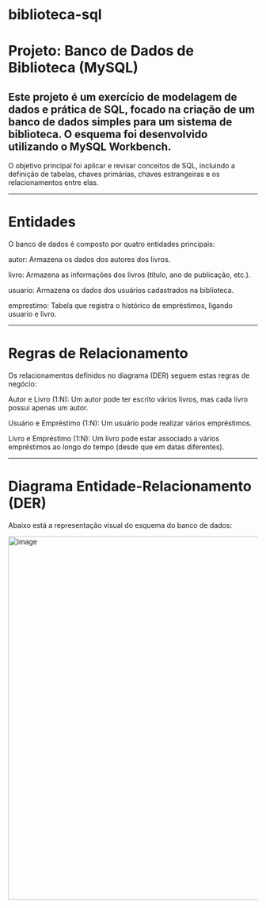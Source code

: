 # biblioteca-sql
# Projeto: Banco de Dados de Biblioteca (MySQL)
## Este projeto é um exercício de modelagem de dados e prática de SQL, focado na criação de um banco de dados simples para um sistema de biblioteca. O esquema foi desenvolvido utilizando o MySQL Workbench.

O objetivo principal foi aplicar e revisar conceitos de SQL, incluindo a definição de tabelas, chaves primárias, chaves estrangeiras e os relacionamentos entre elas.

---

# Entidades

O banco de dados é composto por quatro entidades principais:

autor: Armazena os dados dos autores dos livros.

livro: Armazena as informações dos livros (título, ano de publicação, etc.).

usuario: Armazena os dados dos usuários cadastrados na biblioteca.

emprestimo: Tabela que registra o histórico de empréstimos, ligando usuario e livro.

---

# Regras de Relacionamento

Os relacionamentos definidos no diagrama (DER) seguem estas regras de negócio:

Autor e Livro (1:N): Um autor pode ter escrito vários livros, mas cada livro possui apenas um autor.

Usuário e Empréstimo (1:N): Um usuário pode realizar vários empréstimos.

Livro e Empréstimo (1:N): Um livro pode estar associado a vários empréstimos ao longo do tempo (desde que em datas diferentes).

---

# Diagrama Entidade-Relacionamento (DER)

Abaixo está a representação visual do esquema do banco de dados:

<img width="1094" height="733" alt="image" src="https://github.com/user-attachments/assets/d7593b2b-62c1-4be3-aa48-484cefb4969b" />
